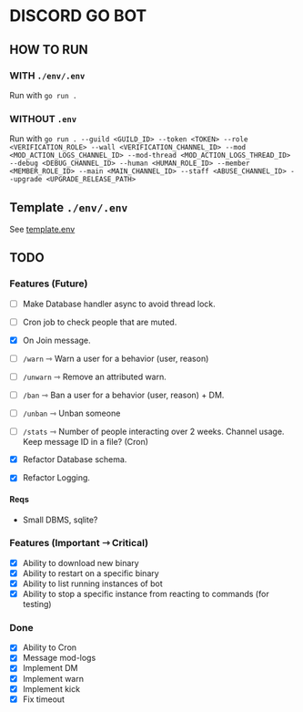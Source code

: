 # DISCORD GO BOT

## HOW TO RUN

### WITH `./env/.env`

Run with `go run .`

### WITHOUT `.env`

Run with `go run . --guild <GUILD_ID> --token <TOKEN> --role <VERIFICATION_ROLE> --wall <VERIFICATION_CHANNEL_ID> --mod <MOD_ACTION_LOGS_CHANNEL_ID> --mod-thread <MOD_ACTION_LOGS_THREAD_ID> --debug <DEBUG_CHANNEL_ID> --human <HUMAN_ROLE_ID> --member <MEMBER_ROLE_ID> --main <MAIN_CHANNEL_ID> --staff <ABUSE_CHANNEL_ID> --upgrade <UPGRADE_RELEASE_PATH>`

## Template `./env/.env`

See [template.env](./env/template.env)

## TODO

### Features (Future)

- [ ] Make Database handler async to avoid thread lock.
- [ ] Cron job to check people that are muted.

- [x] On Join message.
- [ ] `/warn` ⇾ Warn a user for a behavior (user, reason)
- [ ] `/unwarn` ⇾ Remove an attributed warn.
- [ ] `/ban` ⇾ Ban a user for a behavior (user, reason) + DM.
- [ ] `/unban` ⇾ Unban someone
- [ ] `/stats` ⇾ Number of people interacting over 2 weeks. Channel usage. Keep message ID in a file? (Cron)
- [x] Refactor Database schema.
- [x] Refactor Logging.

#### Reqs

- Small DBMS, sqlite?

### Features (Important ⇾ Critical)

- [x] Ability to download new binary
- [x] Ability to restart on a specific binary
- [x] Ability to list running instances of bot
- [x] Ability to stop a specific instance from reacting to commands (for testing)

### Done

- [x] Ability to Cron
- [x] Message mod-logs
- [x] Implement DM
- [x] Implement warn
- [x] Implement kick
- [x] Fix timeout
